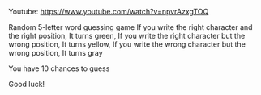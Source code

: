 Youtube: https://www.youtube.com/watch?v=npvrAzxgTOQ

Random 5-letter word guessing game
If you write the right character and the right position, It turns green,
If you write the right character but the wrong position, It turns yellow,
If you write the wrong character but the wrong position, It turns gray

You have 10 chances to guess

Good luck!


